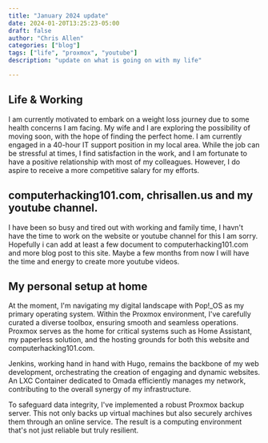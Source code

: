 ```yaml
---
title: "January 2024 update"
date: 2024-01-20T13:25:23-05:00
draft: false
author: "Chris Allen"
categories: ["blog"]
tags: ["life", "proxmox", "youtube"]
description: "update on what is going on with my life"

---
```


## Life & Working

I am currently motivated to embark on a weight loss journey due to some health concerns I am facing. My wife and I are exploring the possibility of moving soon, with the hope of finding the perfect home. I am currently engaged in a 40-hour IT support position in my local area. While the job can be stressful at times, I find satisfaction in the work, and I am fortunate to have a positive relationship with most of my colleagues. However, I do aspire to receive a more competitive salary for my efforts.


## computerhacking101.com, chrisallen.us and my youtube channel.
I have been so busy and tired out with working and family time,  I havn't have the time to work on the website or youtube channel for this I am sorry.   Hopefully i can add at least a few document to computerhacking101.com and more blog post to this site.  Maybe a few months from now I will have the time and energy to create more youtube videos.  


## My personal setup at home
At the moment, I'm navigating my digital landscape with Pop!_OS as my primary operating system. Within the Proxmox environment, I've carefully curated a diverse toolbox, ensuring smooth and seamless operations. Proxmox serves as the home for critical systems such as Home Assistant, my paperless solution, and the hosting grounds for both this website and computerhacking101.com.

Jenkins, working hand in hand with Hugo, remains the backbone of my web development, orchestrating the creation of engaging and dynamic websites. An LXC Container dedicated to Omada efficiently manages my network, contributing to the overall synergy of my infrastructure.

To safeguard data integrity, I've implemented a robust Proxmox backup server. This not only backs up virtual machines but also securely archives them through an online service. The result is a computing environment that's not just reliable but truly resilient.







